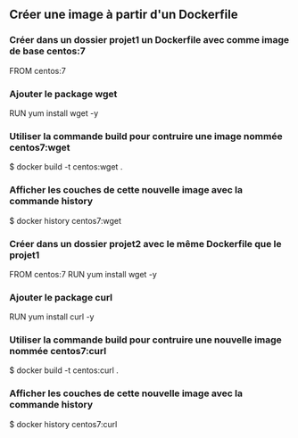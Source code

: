 ## Créer une image à partir d'un Dockerfile

### Créer dans un dossier projet1 un Dockerfile avec comme image de base centos:7

FROM centos:7

### Ajouter le package wget

RUN yum install wget -y

### Utiliser la commande build pour contruire une image nommée centos7:wget

$ docker build -t centos:wget .

### Afficher les couches de cette nouvelle image avec la commande **history**

$ docker history centos7:wget

### Créer dans un dossier projet2 avec le même Dockerfile que le projet1

FROM centos:7
RUN yum install wget -y

### Ajouter le package curl

RUN yum install curl -y

### Utiliser la commande build pour contruire une nouvelle image nommée centos7:curl

$ docker build -t centos:curl .

### Afficher les couches de cette nouvelle image avec la commande **history**

$ docker history centos7:curl
